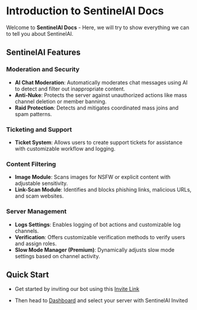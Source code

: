 # Introduction to SentinelAI Docs

Welcome to **SentinelAI Docs** - Here, we will try to show everything we can to tell you about SentinelAI.

## SentinelAI Features

### Moderation and Security
- **AI Chat Moderation**: Automatically moderates chat messages using AI to detect and filter out inappropriate content.
- **Anti-Nuke**: Protects the server against unauthorized actions like mass channel deletion or member banning.
- **Raid Protection**: Detects and mitigates coordinated mass joins and spam patterns.

### Ticketing and Support
- **Ticket System**: Allows users to create support tickets for assistance with customizable workflow and logging.

### Content Filtering
- **Image Module**: Scans images for NSFW or explicit content with adjustable sensitivity.
- **Link-Scan Module**: Identifies and blocks phishing links, malicious URLs, and scam websites.

### Server Management
- **Logs Settings**: Enables logging of bot actions and customizable log channels.
- **Verification**: Offers customizable verification methods to verify users and assign roles.
- **Slow Mode Manager (Premium)**: Dynamically adjusts slow mode settings based on channel activity.



## Quick Start

- Get started by inviting our bot using this [Invite Link](https://discord.com/oauth2/authorize?client_id=1262166343063568475&scope=bot%20applications.commands&permissions=8&response_type=code&redirect_uri=https://sentinelai.dev/dashboard)

- Then head to [Dashboard](https://sentinelai.dev/dashboard) and select your server with SentinelAI Invited

